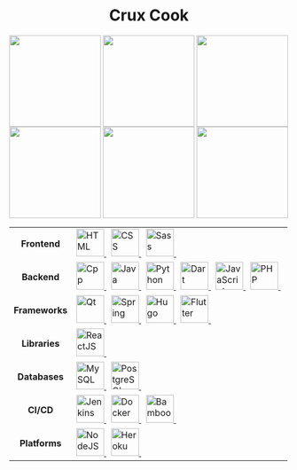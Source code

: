<h1 align="center">Crux Cook</h1>

<a>
    <img
        height=165
        align="center"
        src="https://github-readme-stats.vercel.app/api?username=cruxcook&show_icons=true&hide_border=true&hide_title=true&theme=default&bg_color=00000000#gh-light-mode-only"
    />
</a>
<a>
    <img
        height=165
        align="center"
        src="https://github-readme-stats.vercel.app/api?username=cruxcook&show_icons=true&hide_border=true&hide_title=true&theme=gruvbox&bg_color=00000000#gh-dark-mode-only"
    />
</a>
<a>
    <img
        height=165
        align="center"
        src="https://github-readme-stats.vercel.app/api/top-langs/?username=cruxcook&layout=compact&hide_border=true&hide_title=true&theme=default&bg_color=00000000#gh-light-mode-only"
    />
</a>
<a> 
    <img
        height=165
        align="center"
        src="https://github-readme-stats.vercel.app/api/top-langs/?username=cruxcook&layout=compact&hide_border=true&hide_title=true&theme=gruvbox&bg_color=00000000#gh-dark-mode-only"
    />
</a>

<picture>
  <source
    srcset="https://github-readme-stats.vercel.app/api?username=cruxcook&show_icons=true&hide_border=true&hide_title=true&theme=gruvbox&bg_color=00000000"
    media="(prefers-color-scheme: dark)"
  />
  <source
    srcset="https://github-readme-stats.vercel.app/api?username=cruxcook&show_icons=true&hide_border=true&hide_title=true&theme=default&bg_color=00000000"
    media="(prefers-color-scheme: light), (prefers-color-scheme: no-preference)"
  />
  <img height=165 align="center" src="https://github-readme-stats.vercel.app/api?username=cruxcook&show_icons=true" />
</picture>
<picture>
  <source
    srcset="https://github-readme-stats.vercel.app/api/top-langs/?username=cruxcook&layout=compact&hide_border=true&hide_title=true&theme=gruvbox&bg_color=00000000"
    media="(prefers-color-scheme: dark)"
  />
  <source
    srcset="https://github-readme-stats.vercel.app/api/top-langs/?username=cruxcook&layout=compact&hide_border=true&hide_title=true&theme=default&bg_color=00000000"
    media="(prefers-color-scheme: light), (prefers-color-scheme: no-preference)"
  />
  <img height=165 align="center" src="https://github-readme-stats.vercel.app/api?username=cruxcook&show_icons=true" />
</picture>


<!-- Repo Card
[![Readme Card](https://github-readme-stats.vercel.app/api/pin/?username=cruxcook&repo=cruxtrove&theme=gruvbox&bg_color=00000000&hide_border=true)](https://github.com/anuraghazra/github-readme-stats)
-->

<table>
    <tr>
        <td align="center"><b>Frontend</b></td>
        <td>
            <a href="https://www.w3schools.com/html/">
                <img
                    src="https://cdn.jsdelivr.net/gh/devicons/devicon/icons/html5/html5-original.svg"
                    alt="HTML"
                    width="50" height="50"
                />
            </a> &nbsp;
            <a href="https://www.w3schools.com/css/">
                <img
                    src="https://cdn.jsdelivr.net/gh/devicons/devicon/icons/css3/css3-original.svg"
                    alt="CSS"
                    width="50" height="50"
                />
            </a> &nbsp;
            <a href="https://sass-lang.com/">
                <img  
                    src="https://cdn.jsdelivr.net/gh/devicons/devicon/icons/sass/sass-original.svg"
                    alt="Sass"
                    width="50" height="50"
                />
            </a> &nbsp;
            <!-- 
            <a href="">
                <img  
                    src="" 
                    alt="" 
                    width="50" height="50"
                />
            </a> &nbsp;
            -->
        </td>
    </tr>
    <tr>
        <td align="center"><b>Backend</b></td>
        <td>
            <a href="https://cplusplus.com/doc/tutorial/">
                <img  
                    src="https://cdn.jsdelivr.net/gh/devicons/devicon/icons/cplusplus/cplusplus-original.svg"
                    alt="Cpp"
                    width="50" height="50"
                />
            </a> &nbsp;
            <a href="https://www.w3schools.com/java/java_intro.asp">
                <img  
                    src="https://cdn.jsdelivr.net/gh/devicons/devicon/icons/java/java-original.svg"
                    alt="Java"
                    width="50" height="50"
                />
            </a> &nbsp;
            <a href="https://www.python.org/">
                <img  
                    src="https://cdn.jsdelivr.net/gh/devicons/devicon/icons/python/python-original.svg"
                    alt="Python"
                    width="50" height="50"
                    />
            </a> &nbsp;
            <a href="https://dart.dev/">
                <img  
                    src="https://cdn.jsdelivr.net/gh/devicons/devicon/icons/dart/dart-original.svg"
                    alt="Dart"
                    width="50" height="50"
                />
            </a> &nbsp;
            <a href="https://www.javascript.com/">
                <img
                    src="https://cdn.jsdelivr.net/gh/devicons/devicon/icons/javascript/javascript-original.svg"
                    alt="JavaScript"
                    width="50" height="50"
                />
            </a> &nbsp;
            <a href="https://www.php.net/">
                <img  
                    src="https://cdn.jsdelivr.net/gh/devicons/devicon/icons/php/php-plain.svg"
                    alt="PHP"
                    width="50" height="50"
                />
            </a> &nbsp;
        </td>
    </tr>
    <tr>
        <td align="center"><b>Frameworks</b></td>
        <td>
            <a href="https://www.qt.io/">
                <img
                    src="https://cdn.jsdelivr.net/gh/devicons/devicon/icons/qt/qt-original.svg"
                    alt="Qt"
                    width="50" height="50"
                />
            </a> &nbsp;
            <a href="https://spring.io/">
                <img
                    src="https://cdn.jsdelivr.net/gh/devicons/devicon/icons/spring/spring-original.svg"
                    alt="Spring"
                    width="50" height="50"
                />
            </a> &nbsp;
            <a href="https://gohugo.io/">
                <img  
                    src="https://cdn.jsdelivr.net/gh/devicons/devicon/icons/hugo/hugo-original.svg"
                    alt="Hugo"
                    width="50" height="50"
                />
            </a> &nbsp;
            <a href="https://flutter.dev/">
                <img  
                    src="https://cdn.jsdelivr.net/gh/devicons/devicon/icons/flutter/flutter-original.svg"
                    alt="Flutter"
                    width="50" height="50"
                />
            </a> &nbsp;
        </td>
    </tr>
    <tr>
        <td align="center"><b>Libraries</b></td>
        <td>
            <a href="https://reactjs.org/">
                <img
                    src="https://cdn.jsdelivr.net/gh/devicons/devicon/icons/react/react-original.svg"
                    alt="ReactJS"
                    width="50" height="50"
                />
            </a> &nbsp;
        </td>
    </tr>
    <tr>
        <td align="center"><b>Databases</b></td>
        <td>
            <a href="https://www.mysql.com/">
                <img  
                    src="https://cdn.jsdelivr.net/gh/devicons/devicon/icons/mysql/mysql-original.svg"
                    alt="MySQL"
                    width="50" height="50"
                />
            </a> &nbsp;
            <a href="https://www.postgresql.org/">
                <img  
                    src="https://cdn.jsdelivr.net/gh/devicons/devicon/icons/postgresql/postgresql-original.svg"
                    alt="PostgreSQL"
                    width="50" height="50"
                />
            </a> &nbsp;
        </td>
    </tr>
    <tr>
        <td align="center"><b>CI/CD</b></td>
        <td>
            <a href="https://www.jenkins.io/">
                <img  
                    src="https://cdn.jsdelivr.net/gh/devicons/devicon/icons/jenkins/jenkins-original.svg"
                    alt="Jenkins"
                    width="50" height="50"
                />
            </a> &nbsp; 
            <a href="https://www.docker.com/">
                <img  
                    src="https://cdn.jsdelivr.net/gh/devicons/devicon/icons/docker/docker-original.svg"
                    alt="Docker"
                    width="50" height="50"
                />
            </a> &nbsp;
            <a href="https://www.atlassian.com/software/bamboo">
                <img  
                    src="https://cdn.jsdelivr.net/gh/devicons/devicon/icons/bamboo/bamboo-original.svg"
                    alt="Bamboo"
                    width="50" height="50"
                />
            </a> &nbsp;
        </td>
    </tr>
    <tr>
        <td align="center"><b>Platforms</b></td>
        <td>
            <a href="https://nodejs.org/en/">
                <img  
                    src="https://cdn.jsdelivr.net/gh/devicons/devicon/icons/nodejs/nodejs-original.svg"
                    alt="NodeJS"
                    width="50" height="50"
                />
            </a> &nbsp; 
            <a href="https://www.heroku.com/">
                <img  
                    src="https://cdn.jsdelivr.net/gh/devicons/devicon/icons/heroku/heroku-original.svg"
                    alt="Heroku"
                    width="50" height="50"
                />
            </a> &nbsp;
        </td>
    </tr>
</table>